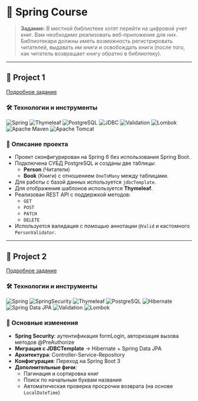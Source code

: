 # 🌱 Spring Course

> **Задание:** В местной библиотеке хотят перейти на цифровой учет книг. Вам
необходимо реализовать веб-приложение для них. Библиотекари
должны иметь возможность регистрировать читателей, выдавать им
книги и освобождать книги (после того, как читатель возвращает
книгу обратно в библиотеку).

---

## 📂 Project 1

[Подробное задание](https://swiftbook.org/system/uploads/lecture_material/material/866/Project1_TZ.pdf)

### 🛠 Технологии и инструменты

![Spring](https://img.shields.io/badge/Spring%20framework-6DB33F?logo=spring&logoColor=white)
![Thymeleaf](https://img.shields.io/badge/Thymeleaf-%23005C0F.svg?logo=Thymeleaf&logoColor=white)
![PostgreSQL](https://img.shields.io/badge/PostgreSQL-316192?logo=postgresql&logoColor=white)
![JDBC](https://img.shields.io/badge/JDBC-Template-yellow)
![Validation](https://img.shields.io/badge/Validation-@Valid-red)
![Lombok](https://img.shields.io/badge/Lombok-red)
![Apache Maven](https://img.shields.io/badge/Apache%20Maven-C71A36?logo=Apache%20Maven&logoColor=white)
![Apache Tomcat](https://img.shields.io/badge/apache%20tomcat-%23F8DC75.svg?logo=apache-tomcat&logoColor=black)

### 📝 Описание проекта

- Проект сконфигурирован на Spring 6 без использования Spring Boot.
- Подключена СУБД PostgreSQL и созданы две таблицы:
    - **Person** (Читатели)
    - **Book** (Книги) с отношением `OneToMany` между таблицами.
- Для работы с базой данных используется `jdbcTemplate`.
- Для отображения шаблонов используется **Thymeleaf**.
- Реализован REST API с поддержкой методов:
    - `GET`
    - `POST`
    - `PATCH`
    - `DELETE`
- Используется валидация с помощью аннотации `@Valid` и кастомного `PersonValidator`.

---

## 📂 Project 2

[Подробное задание](https://swiftbook.org/system/uploads/lecture_material/material/872/Project2_TZ.pdf)

### 🛠 Технологии и инструменты

![Spring](https://img.shields.io/badge/Spring%20framework-6DB33F?logo=spring&logoColor=white)
![SpringSecurity](https://img.shields.io/badge/Spring%20Security-6DB33F?logo=spring&logoColor=white)
![Thymeleaf](https://img.shields.io/badge/Thymeleaf-%23005C0F.svg?logo=Thymeleaf&logoColor=white)
![PostgreSQL](https://img.shields.io/badge/PostgreSQL-316192?logo=postgresql&logoColor=white)
![Hibernate](https://img.shields.io/badge/Hibernate-59666C?logo=Hibernate&logoColor=white)
![Spring Data JPA](https://img.shields.io/badge/Spring_Data_JPA-3.x-yellow)
![Validation](https://img.shields.io/badge/Validation-@Valid-red)
![Lombok](https://img.shields.io/badge/Lombok-red)

### 🚀 Основные изменения
- **Spring Security**: аутентификация formLogin, авторизация вызова методов @PreAuthorize
- **Миграция с JDBCTemplate** → Hibernate + Spring Data JPA
- **Архитектура**: Controller-Service-Repository
- **Конфигурация**: Переход на Spring Boot 3
- **Дополнительные фичи**:
    - Пагинация и сортировка книг
    - Поиск по начальным буквам названия
    - Автоматическая проверка просрочки возврата (на основе `LocalDateTime`)